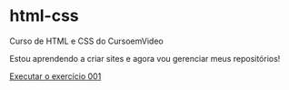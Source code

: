 # html-css
 Curso de HTML e CSS do CursoemVideo

 Estou aprendendo a criar sites e agora vou gerenciar meus repositórios!

 <a href="https://natalialuna481.github.io/html-css/exercicios/ex001/index.html">Executar o exercício 001<a>

